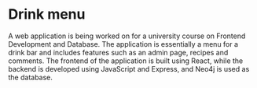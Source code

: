 # Drink menu
A web application is being worked on for a university course on Frontend Development and Database. The application is essentially a menu for a drink bar and includes features such as an admin page, recipes and comments. The frontend of the application is built using React, while the backend is developed using JavaScript and Express, and Neo4j is used as the database.
